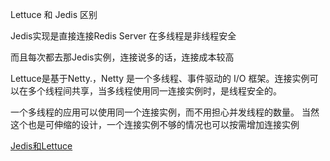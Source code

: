 Lettuce 和 Jedis  区别



Jedis实现是直接连接Redis Server 在多线程是非线程安全

而且每次都去那Jedis实例，连接说多的话，连接成本较高



Lettuce是基于Netty.，Netty 是一个多线程、事件驱动的 I/O 框架。连接实例可以在多个线程间共享，当多线程使用同一连接实例时，是线程安全的。



一个多线程的应用可以使用同一个连接实例，而不用担心并发线程的数量。
当然这个也是可伸缩的设计，一个连接实例不够的情况也可以按需增加连接实例

[Jedis和Lettuce](https://blog.csdn.net/catoop/article/details/93756295)